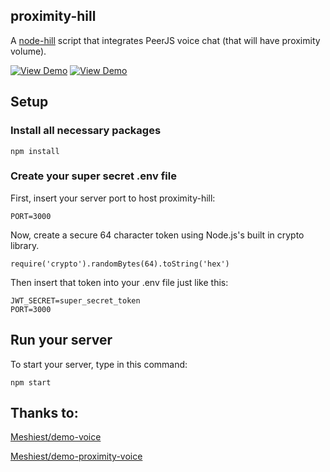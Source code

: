 ## proximity-hill

A [node-hill](https://www.npmjs.com/package/node-hill) script that integrates PeerJS voice chat (that will have proximity volume).

[![View Demo](https://i.imgur.com/Vp3NUci.png)](https://www.brick-hill.com/play/30492)
[![View Demo](https://i.imgur.com/Lu3JHrI.png)](https://www.npmjs.com/package/node-hill)

## Setup

### Install all necessary packages

```
npm install
```

### Create your super secret .env file

First, insert your server port to host proximity-hill:

```
PORT=3000
```

Now, create a secure 64 character token using Node.js's built in crypto library.

```
require('crypto').randomBytes(64).toString('hex')
```

Then insert that token into your .env file just like this:

```
JWT_SECRET=super_secret_token
PORT=3000
```

## Run your server

To start your server, type in this command:

```
npm start
```

## Thanks to:

[Meshiest/demo-voice](https://github.com/Meshiest/demo-voice)

[Meshiest/demo-proximity-voice](https://github.com/Meshiest/demo-proximity-voice)

